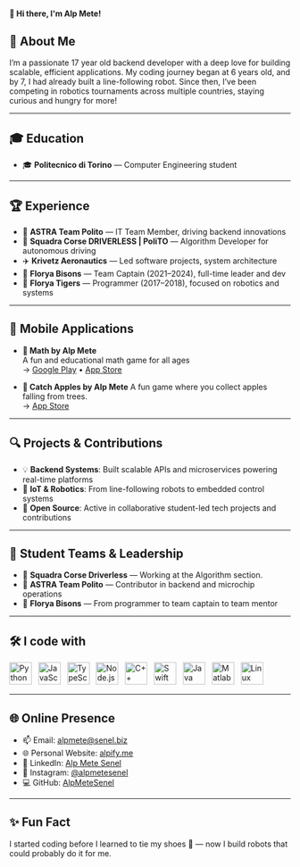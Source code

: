 #### 👋 Hi there, I'm Alp Mete!


## 🚀 About Me

I’m a passionate 17 year old backend developer with a deep love for building scalable, efficient applications. My coding journey began at 6 years old, and by 7, I had already built a line-following robot. Since then, I’ve been competing in robotics tournaments across multiple countries, staying curious and hungry for more!

---

## 🎓 Education

- 🎓 **Politecnico di Torino** — Computer Engineering student

---

## 🏆 Experience

- 🔧 **ASTRA Team Polito** — IT Team Member, driving backend innovations
- 🚗 **Squadra Corse DRIVERLESS | PoliTO** — Algorithm Developer for autonomous driving
- ✈️ **Krivetz Aeronautics** — Led software projects, system architecture
- 🏈 **Florya Bisons** — Team Captain (2021–2024), full-time leader and dev
- 🐯 **Florya Tigers** — Programmer (2017–2018), focused on robotics and systems

---

## 📱 Mobile Applications

- **📐 Math by Alp Mete**  
  A fun and educational math game for all ages  
  → [Google Play](https://play.google.com/store/apps/details?id=biz.senel.math) • [App Store](https://apps.apple.com/us/app/math-by-alp-mete/id1521308950)

- **🍎 Catch Apples by Alp Mete**
  A fun game where you collect apples falling from trees.  
  → [App Store](https://apps.apple.com/us/app/catch-apples-by-alp-mete/id1527811161)


---

## 🔍 Projects & Contributions

- 💡 **Backend Systems**: Built scalable APIs and microservices powering real-time platforms
- 🤖 **IoT & Robotics**: From line-following robots to embedded control systems
- 🧩 **Open Source**: Active in collaborative student-led tech projects and contributions

---

## 👥 Student Teams & Leadership

- 🌌 **Squadra Corse Driverless** — Working at the Algorithm section.
- 🌌 **ASTRA Team Polito** — Contributor in backend and microchip operations
- 🏈 **Florya Bisons** — From programmer to team captain to team mentor

---

## 🛠️ I code with
<p align="left">
  <img src="https://cdn.jsdelivr.net/gh/devicons/devicon/icons/python/python-original.svg" height="40" alt="Python logo" />
  &nbsp;
  <img src="https://cdn.jsdelivr.net/gh/devicons/devicon/icons/javascript/javascript-original.svg" height="40" alt="JavaScript logo" />
  &nbsp;
  <img src="https://cdn.jsdelivr.net/gh/devicons/devicon/icons/typescript/typescript-original.svg" height="40" alt="TypeScript logo" />
  &nbsp;
  <img src="https://cdn.jsdelivr.net/gh/devicons/devicon/icons/nodejs/nodejs-original.svg" height="40" alt="Node.js logo" />
  &nbsp;
  <img src="https://cdn.jsdelivr.net/gh/devicons/devicon/icons/cplusplus/cplusplus-original.svg" height="40" alt="C++ logo" />
  &nbsp;
  <img src="https://cdn.jsdelivr.net/gh/devicons/devicon/icons/swift/swift-original.svg" height="40" alt="Swift logo" />
  &nbsp;
  <img src="https://cdn.jsdelivr.net/gh/devicons/devicon/icons/java/java-original.svg" height="40" alt="Java logo" />
  &nbsp;
  <img src="https://cdn.jsdelivr.net/gh/devicons/devicon/icons/matlab/matlab-original.svg" height="40" alt="Matlab logo" />
  &nbsp;
  <img src="https://cdn.jsdelivr.net/gh/devicons/devicon/icons/linux/linux-original.svg" height="40" alt="Linux logo" />
</p>


---

## 🌐 Online Presence

- 📫 Email: [alpmete@senel.biz](mailto:alpmete@senel.biz)
- 🌐 Personal Website: [alpify.me](https://alpify.me)
- 💼 LinkedIn: [Alp Mete Senel](https://linkedin.com/in/alpmetesenel)
- 📸 Instagram: [@alpmetesenel](https://instagram.com/alpmetesenel)
- 💻 GitHub: [AlpMeteSenel](https://github.com/AlpMeteSenel)
---

## ✨ Fun Fact

I started coding before I learned to tie my shoes 👟 — now I build robots that could probably do it for me.